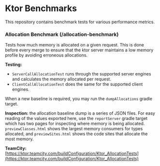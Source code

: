 # Ktor Benchmarks

This repository contains benchmark tests for various performance metrics.

### Allocation Benchmark (/allocation-benchmark)

Tests how much memory is allocated on a given request.  This is done before every merge to ensure that the ktor server
maintains a low memory profile by avoiding erroneous allocations.

**Testing:** 
- `ServerCallAllocationTest` runs through the supported server engines and calculates the memory allocated per request. 
- `ClientCallAllocationTest` does the same for the supported client engines.

When a new baseline is required, you may run the `dumpAllocations` gradle target.

**Inspection:** the allocation baseline dump is a series of JSON files.  For easy reading of the values exported here, use the `reportServer` gradle target
which has two pages for inspecting where memory is being allocated.  `previewClasses.html` shows the largest memory consumers for types allocated, and
`previewSites.html` shows the code sites that allocate the most memory.

**TeamCity:** [https://ktor.teamcity.com/buildConfiguration/Ktor_AllocationTests](https://ktor.teamcity.com/buildConfiguration/Ktor_AllocationTests)
